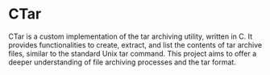 # CTar
CTar is a custom implementation of the tar archiving utility, written in C. It provides functionalities to create, extract, and list the contents of tar archive files, similar to the standard Unix tar command. This project aims to offer a deeper understanding of file archiving processes and the tar format.
